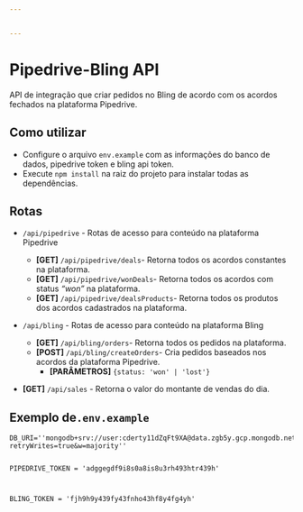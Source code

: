 ```yaml
---


---
```


<h1 id="pipedrive-bling-api">Pipedrive-Bling API</h1>
<p>API de integração que criar pedidos no Bling de acordo com os acordos fechados na plataforma Pipedrive.</p>
<h2 id="como-utilizar">Como utilizar</h2>
<ul>
<li>Configure o arquivo <code>env.example</code> com as informações do banco de dados, pipedrive token e bling api token.</li>
<li>Execute <code>npm install</code> na raiz do projeto para instalar todas as dependências.</li>
</ul>
<h2 id="rotas">Rotas</h2>
<ul>
<li>
<p><code>/api/pipedrive</code> - Rotas de acesso para conteúdo na plataforma Pipedrive</p>
<ul>
<li><strong>[GET]</strong> <code>/api/pipedrive/deals</code>-  Retorna todos os acordos constantes na plataforma.</li>
<li><strong>[GET]</strong> <code>/api/pipedrive/wonDeals</code>- Retorna todos os acordos com status <em>“won”</em> na plataforma.</li>
<li><strong>[GET]</strong> <code>/api/pipedrive/dealsProducts</code>- Retorna todos os produtos dos acordos cadastrados na plataforma.</li>
</ul>
</li>
<li>
<p><code>/api/bling</code> - Rotas de acesso para conteúdo na plataforma Bling</p>
<ul>
<li><strong>[GET]</strong> <code>/api/bling/orders</code>-  Retorna todos os pedidos na plataforma.</li>
<li><strong>[POST]</strong>  <code>/api/bling/createOrders</code>- Cria pedidos baseados nos acordos da plataforma Pipedrive.
<ul>
<li><strong>[PARÂMETROS]</strong> <code>{status: 'won' | 'lost'}</code></li>
</ul>
</li>
</ul>
</li>
<li>
<p><strong>[GET]</strong> <code>/api/sales</code> - Retorna o valor do montante de vendas do dia.</p>
</li>
</ul>
<h2 id="exemplo-de.env.example">Exemplo de<code>.env.example</code></h2>
<pre><code>DB_URI=''mongodb+srv://user:cderty11dZqFt9XA@data.zgb5y.gcp.mongodb.net/collection?retryWrites=true&amp;w=majority''

PIPEDRIVE_TOKEN =  'adggegdf9i8s0a8is8u3rh493htr439h'

BLING_TOKEN =  'fjh9h9y439fy43fnho43hf8y4fg4yh'
</code></pre>

